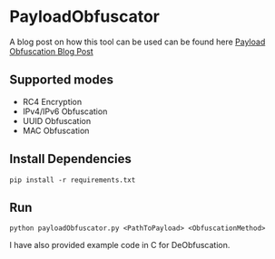 # PayloadObfuscator
A blog post on how this tool can be used can be found here [Payload Obfuscation Blog Post](https://lethalsnake1337.github.io/p/payloadobfuscationpart1/)
## Supported modes
- RC4 Encryption
- IPv4/IPv6 Obfuscation
- UUID Obfuscation
- MAC Obfuscation

## Install Dependencies
```
pip install -r requirements.txt
```

## Run
```
python payloadObfuscator.py <PathToPayload> <ObfuscationMethod>
```

I have also provided example code in C for DeObfuscation.
